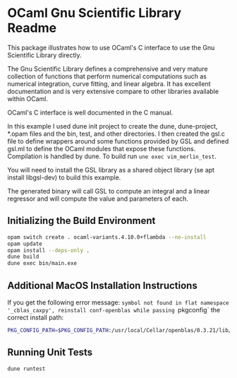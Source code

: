 OCaml Gnu Scientific Library Readme
===================================

This package illustrates how to use OCaml's C interface to use the Gnu Scientific Library directly.

The Gnu Scientific Library defines a comprehensive and very mature collection of functions that perform numerical computations such as numerical integration, curve fitting, and linear algebra. It has excellent documentation and is very extensive compare to other libraries available within OCaml.

OCaml's C interface is well documented in the C manual.

In this example I used dune init project to create the dune, dune-project, *.opam files and the bin, test, and other directories. I then created the gsl.c file to define wrappers around some functions provided by GSL and defined gsl.ml to define the OCaml modules that expose these functions. Compilation is handled by dune. To build run `une exec vim_merlin_test`.

You will need to install the GSL library as a shared object library (se apt install libgsl-dev) to build this example.

The generated binary will call GSL to compute an integral and a linear regressor and will compute the value and parameters of each.

Initializing the Build Environment
----------------------------------

```bash
opam switch create . ocaml-variants.4.10.0+flambda --no-install
opam update
opam install --deps-only .
dune build
dune exec bin/main.exe
```

Additional MacOS Installation Instructions
------------------------------------------

If you get the following error message: `symbol not found in flat namespace '_cblas_caxpy', reinstall conf-openblas while passing `pkgconfig` the correct install path:

```bash
PKG_CONFIG_PATH=$PKG_CONFIG_PATH:/usr/local/Cellar/openblas/0.3.21/lib/pkgconfig opam reinstall conf-openblas
```

Running Unit Tests
------------------

```bash
dune runtest
```
